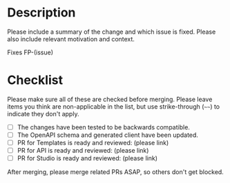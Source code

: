 # Description

Please include a summary of the change and which issue is fixed. Please also
include relevant motivation and context.

Fixes FP-(issue)

# Checklist

Please make sure all of these are checked before merging. Please leave items
you think are non-applicable in the list, but use strike-through (`~~`) to
indicate they don't apply.

- [ ] The changes have been tested to be backwards compatible.
- [ ] The OpenAPI schema and generated client have been updated.
- [ ] PR for Templates is ready and reviewed: (please link)
- [ ] PR for API is ready and reviewed: (please link)
- [ ] PR for Studio is ready and reviewed: (please link)

After merging, please merge related PRs ASAP, so others don't get blocked.
